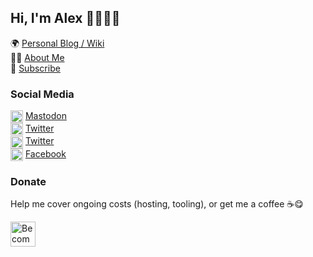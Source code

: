 ## Hi, I'm Alex 👋👨🏻‍💻

🌍 <a href="https://alexn.org/">Personal Blog / Wiki</a> <br>
🙋‍♂️ <a href="https://alexn.org/about/" rel="me">About Me</a> <br>
📨 <a href="https://alexn.org/subscribe/">Subscribe</a> <br>

### Social Media

<img src="https://alexn.org/assets/logo/mastodon.svg" width="20" height="20" style="vertical-align:middle;" /> <a rel="me" href="https://social.alexn.org/@alexelcu">Mastodon</a> <br>
<img src="https://alexn.org/assets/logo/twitter.svg" width="20" height="20" style="vertical-align:middle;" /> <a rel="me" href="https://twitter.com/alexelcu">Twitter</a> <br>
<img src="https://alexn.org/assets/logo/linkedin.svg" width="20" height="20" style="vertical-align:middle;" /> <a rel="me" href="https://www.linkedin.com/in/alexelcu/">Twitter</a> <br>
<img src="https://alexn.org/assets/logo/facebook.svg" width="20" height="20" style="vertical-align:middle;" /> <a rel="me" href="https://www.facebook.com/alexelcu.page">Facebook</a> <br>

### Donate

Help me cover ongoing costs (hosting, tooling), or get me a coffee ☕️😋

<a href="https://www.patreon.com/bePatron?u=6102596"><img label="Become a Patron!" alt="Become a Patron!" title="Become a Patron!" src="https://c5.patreon.com/external/logo/become_a_patron_button@2x.png" target="_blank" height="40" /></a>
